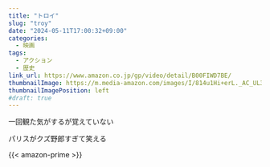 ```yaml
---
title: "トロイ"
slug: "troy"
date: "2024-05-11T17:00:32+09:00"
categories:
  - 映画
tags:
  - アクション
  - 歴史
link_url: https://www.amazon.co.jp/gp/video/detail/B00FIWD7BE/
thumbnailImage: https://m.media-amazon.com/images/I/814u1Hi+erL._AC_UL320_.jpg
thumbnailImagePosition: left
#draft: true
---
```

一回観た気がするが覚えていない
<!--more-->
パリスがクズ野郎すぎて笑える

{{< amazon-prime >}}
